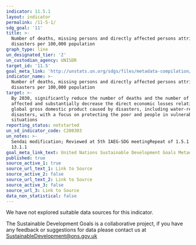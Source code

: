 ```yaml
---
indicator: 11.5.1
layout: indicator
permalink: /11-5-1/
sdg_goal: '11'
title: >-
  Number of deaths, missing persons and directly affected persons attributed to
  disasters per 100,000 population
graph_type: line
un_designated_tier: '2'
un_custodian_agency: UNISDR
target_id: '11.5'
goal_meta_link: 'http://unstats.un.org/sdgs/files/metadata-compilation/Metadata-Goal-11.pdf'
indicator_name: >-
  Number of deaths, missing persons and directly affected persons attributed to
  disasters per 100,000 population
target: >-
  By 2030, significantly reduce the number of deaths and the number of people
  affected and substantially decrease the direct economic losses relative to
  global gross domestic product caused by disasters, including water-related
  disasters, with a focus on protecting the poor and people in vulnerable
  situations
reporting_status: notstarted
un_sd_indicator_code: C200303
un_notes: >-
  Sendai modification; Reviewed at 5th IAEG-SDG meetingRepeat of 1.5.1 and
  13.1.1
goal_meta_link_text: United Nations Sustainable Development Goals Metadata (pdf 2066kB)
published: true
source_active_1: true
source_url_text_1: Link to Source
source_active_2: false
source_url_text_2: Link to Source
source_active_3: false
source_url_3: Link to Source
data_non_statistical: false
---
```


We have not explored suitable data sources for this indicator. 

The Sustainable Development Goals is a collaborative project, if you have any feedback or suggestions for data please contact us at <SustainableDevelopment@ons.gov.uk>  
